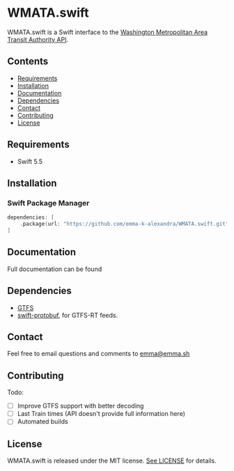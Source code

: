 # WMATA.swift

WMATA.swift is a Swift interface to the [Washington Metropolitan Area Transit Authority API][wmata].

## Contents

- [Requirements](#requirements)
- [Installation](#installation)
- [Documentation](#documentation)
- [Dependencies](#dependencies)
- [Contact](#contact)
- [Contributing](#contributing)
- [License](#license)

## Requirements

- Swift 5.5

## Installation

### Swift Package Manager

```swift
dependencies: [
    .package(url: "https://github.com/emma-k-alexandra/WMATA.swift.git", .upToNextMajor(from: "11.0.0"))
]
```

## Documentation

[comment]: <> (TODO: figure out how to host this thing)
Full documentation can be found 

## Dependencies

- [GTFS][gtfs]
- [swift-protobuf][swift-protobuf], for GTFS-RT feeds.

## Contact

Feel free to email questions and comments to [emma@emma.sh](mailto:emma@emma.sh)

## Contributing

Todo:

- [ ] Improve GTFS support with better decoding 
- [ ] Last Train times (API doesn't provide full information here)
- [ ] Automated builds

## License

WMATA.swift is released under the MIT license. [See LICENSE](https://github.com/emma-k-alexandra/WMATA.swift/blob/master/LICENSE) for details.

[intro-docs]: https://github.com/emma-k-alexandra/WMATA.swift/blob/master/Documentation/Introduction.md
[metro-rail-docs]: https://github.com/emma-k-alexandra/WMATA.swift/blob/master/Documentation/MetroRail.md
[station-docs]: https://github.com/emma-k-alexandra/WMATA.swift/blob/master/Documentation/Station.md
[line-docs]: https://github.com/emma-k-alexandra/WMATA.swift/blob/master/Documentation/Line.md
[metro-bus-docs]: https://github.com/emma-k-alexandra/WMATA.swift/blob/master/Documentation/MetroBus.md
[stop-docs]: https://github.com/emma-k-alexandra/WMATA.swift/blob/master/Documentation/Stop.md
[route-docs]: https://github.com/emma-k-alexandra/WMATA.swift/blob/master/Documentation/Route.md
[combine-docs]: https://github.com/emma-k-alexandra/WMATA.swift/blob/master/Documentation/Combine.md
[background-docs]: https://github.com/emma-k-alexandra/WMATA.swift/blob/master/Documentation/Background.md
[radius-at-coordinates]: https://github.com/emma-k-alexandra/WMATA.swift/blob/master/Documentation/Miscellaneous.md#RadiusAtCoordinates
[v9-migration-guide]: https://github.com/emma-k-alexandra/WMATA.swift/blob/master/Documentation/v9%20Migration%20Guide.md
[v10-migration-guide]: https://github.com/emma-k-alexandra/WMATA.swift/blob/master/Documentation/v10%20Migration%20Guide.md
[gtfs]: https://github.com/emma-k-alexandra/GTFS
[swift-protobuf]: https://github.com/apple/swift-protobuf
[wmata]: https://developer.wmata.com
[wmata-rust]: https://github.com/emma-k-alexandra/wmata
